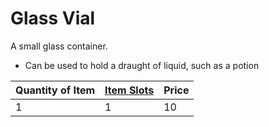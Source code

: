 ---
---

# Glass Vial

A small glass container.

* Can be used to hold a draught of liquid, such as a potion

|Quantity of Item|[Item Slots](../../../../../Player%20Characters/Derived%20Statistics/Item%20Slots.md)|Price|
|----------------|----------|-----|
|1|1|10|
